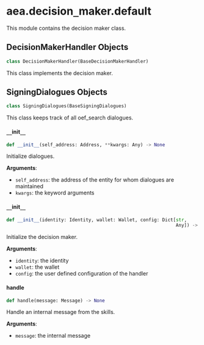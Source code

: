 <a id="aea.decision_maker.default"></a>

# aea.decision`_`maker.default

This module contains the decision maker class.

<a id="aea.decision_maker.default.DecisionMakerHandler"></a>

## DecisionMakerHandler Objects

```python
class DecisionMakerHandler(BaseDecisionMakerHandler)
```

This class implements the decision maker.

<a id="aea.decision_maker.default.DecisionMakerHandler.SigningDialogues"></a>

## SigningDialogues Objects

```python
class SigningDialogues(BaseSigningDialogues)
```

This class keeps track of all oef_search dialogues.

<a id="aea.decision_maker.default.DecisionMakerHandler.SigningDialogues.__init__"></a>

#### `__`init`__`

```python
def __init__(self_address: Address, **kwargs: Any) -> None
```

Initialize dialogues.

**Arguments**:

- `self_address`: the address of the entity for whom dialogues are maintained
- `kwargs`: the keyword arguments

<a id="aea.decision_maker.default.DecisionMakerHandler.__init__"></a>

#### `__`init`__`

```python
def __init__(identity: Identity, wallet: Wallet, config: Dict[str,
                                                              Any]) -> None
```

Initialize the decision maker.

**Arguments**:

- `identity`: the identity
- `wallet`: the wallet
- `config`: the user defined configuration of the handler

<a id="aea.decision_maker.default.DecisionMakerHandler.handle"></a>

#### handle

```python
def handle(message: Message) -> None
```

Handle an internal message from the skills.

**Arguments**:

- `message`: the internal message

